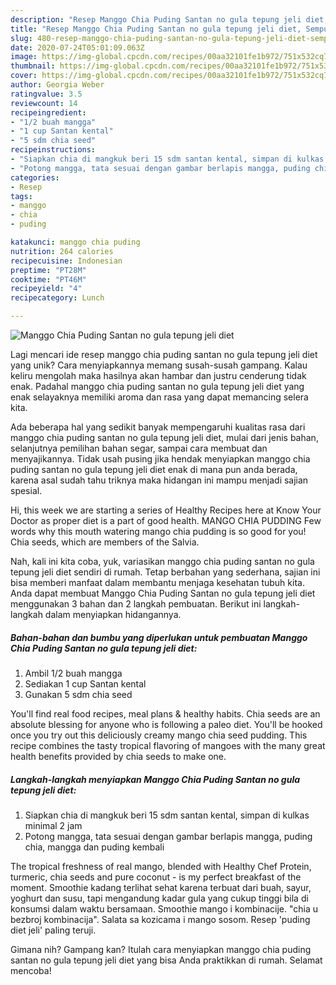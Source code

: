 ```yaml
---
description: "Resep Manggo Chia Puding Santan no gula tepung jeli diet, Sempurna"
title: "Resep Manggo Chia Puding Santan no gula tepung jeli diet, Sempurna"
slug: 480-resep-manggo-chia-puding-santan-no-gula-tepung-jeli-diet-sempurna
date: 2020-07-24T05:01:09.063Z
image: https://img-global.cpcdn.com/recipes/00aa32101fe1b972/751x532cq70/manggo-chia-puding-santan-no-gula-tepung-jeli-diet-foto-resep-utama.jpg
thumbnail: https://img-global.cpcdn.com/recipes/00aa32101fe1b972/751x532cq70/manggo-chia-puding-santan-no-gula-tepung-jeli-diet-foto-resep-utama.jpg
cover: https://img-global.cpcdn.com/recipes/00aa32101fe1b972/751x532cq70/manggo-chia-puding-santan-no-gula-tepung-jeli-diet-foto-resep-utama.jpg
author: Georgia Weber
ratingvalue: 3.5
reviewcount: 14
recipeingredient:
- "1/2 buah mangga"
- "1 cup Santan kental"
- "5 sdm chia seed"
recipeinstructions:
- "Siapkan chia di mangkuk beri 15 sdm santan kental, simpan di kulkas minimal 2 jam"
- "Potong mangga, tata sesuai dengan gambar berlapis mangga, puding chia, mangga dan puding kembali"
categories:
- Resep
tags:
- manggo
- chia
- puding

katakunci: manggo chia puding 
nutrition: 264 calories
recipecuisine: Indonesian
preptime: "PT28M"
cooktime: "PT46M"
recipeyield: "4"
recipecategory: Lunch

---
```



![Manggo Chia Puding Santan no gula tepung jeli diet](https://img-global.cpcdn.com/recipes/00aa32101fe1b972/751x532cq70/manggo-chia-puding-santan-no-gula-tepung-jeli-diet-foto-resep-utama.jpg)

Lagi mencari ide resep manggo chia puding santan no gula tepung jeli diet yang unik? Cara menyiapkannya memang susah-susah gampang. Kalau keliru mengolah maka hasilnya akan hambar dan justru cenderung tidak enak. Padahal manggo chia puding santan no gula tepung jeli diet yang enak selayaknya memiliki aroma dan rasa yang dapat memancing selera kita.

Ada beberapa hal yang sedikit banyak mempengaruhi kualitas rasa dari manggo chia puding santan no gula tepung jeli diet, mulai dari jenis bahan, selanjutnya pemilihan bahan segar, sampai cara membuat dan menyajikannya. Tidak usah pusing jika hendak menyiapkan manggo chia puding santan no gula tepung jeli diet enak di mana pun anda berada, karena asal sudah tahu triknya maka hidangan ini mampu menjadi sajian spesial.

Hi, this week we are starting a series of Healthy Recipes here at Know Your Doctor as proper diet is a part of good health. MANGO CHIA PUDDING Few words why this mouth watering mango chia pudding is so good for you! Chia seeds, which are members of the Salvia.


Nah, kali ini kita coba, yuk, variasikan manggo chia puding santan no gula tepung jeli diet sendiri di rumah. Tetap berbahan yang sederhana, sajian ini bisa memberi manfaat dalam membantu menjaga kesehatan tubuh kita. Anda dapat membuat Manggo Chia Puding Santan no gula tepung jeli diet menggunakan 3 bahan dan 2 langkah pembuatan. Berikut ini langkah-langkah dalam menyiapkan hidangannya.

<!--inarticleads1-->

##### Bahan-bahan dan bumbu yang diperlukan untuk pembuatan Manggo Chia Puding Santan no gula tepung jeli diet:

1. Ambil 1/2 buah mangga
1. Sediakan 1 cup Santan kental
1. Gunakan 5 sdm chia seed


You&#39;ll find real food recipes, meal plans &amp; healthy habits. Chia seeds are an absolute blessing for anyone who is following a paleo diet. You&#39;ll be hooked once you try out this deliciously creamy mango chia seed pudding. This recipe combines the tasty tropical flavoring of mangoes with the many great health benefits provided by chia seeds to make one. 

<!--inarticleads2-->

##### Langkah-langkah menyiapkan Manggo Chia Puding Santan no gula tepung jeli diet:

1. Siapkan chia di mangkuk beri 15 sdm santan kental, simpan di kulkas minimal 2 jam
1. Potong mangga, tata sesuai dengan gambar berlapis mangga, puding chia, mangga dan puding kembali


The tropical freshness of real mango, blended with Healthy Chef Protein, turmeric, chia seeds and pure coconut - is my perfect breakfast of the moment. Smoothie kadang terlihat sehat karena terbuat dari buah, sayur, yoghurt dan susu, tapi mengandung kadar gula yang cukup tinggi bila di konsumsi dalam waktu bersamaan. Smoothie mango i kombinacije. &#34;chia u bezbroj kombinacija&#34;. Salata sa kozicama i mango sosom. Resep &#39;puding diet jeli&#39; paling teruji. 

Gimana nih? Gampang kan? Itulah cara menyiapkan manggo chia puding santan no gula tepung jeli diet yang bisa Anda praktikkan di rumah. Selamat mencoba!
